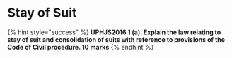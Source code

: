 # Stay of Suit

{% hint style="success" %}
**UPHJS2016 1 \(a\). Explain the law relating to stay of suit and consolidation of suits with reference to provisions of the Code of Civil procedure. 10 marks**
{% endhint %}



